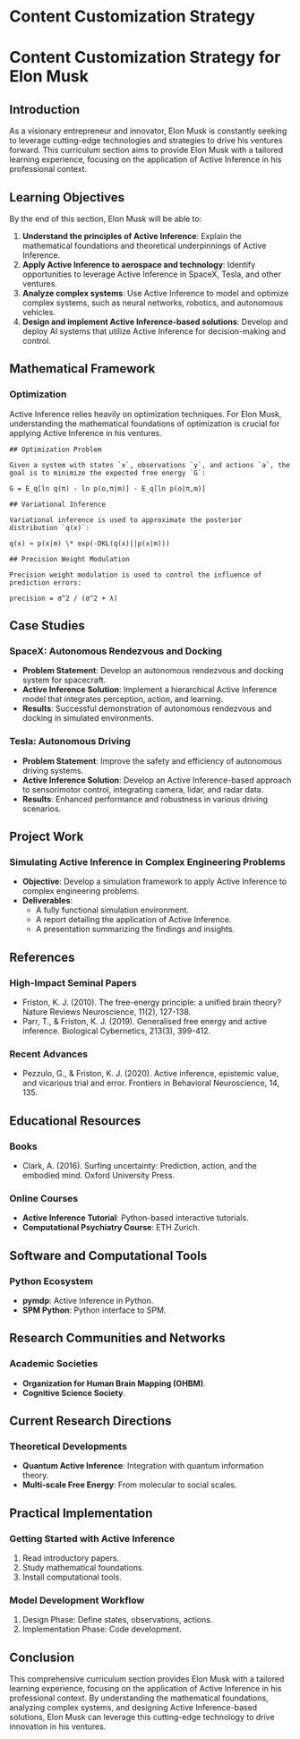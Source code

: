 # Content Customization Strategy

# Content Customization Strategy for Elon Musk

## Introduction

As a visionary entrepreneur and innovator, Elon Musk is constantly seeking to leverage cutting-edge technologies and strategies to drive his ventures forward. This curriculum section aims to provide Elon Musk with a tailored learning experience, focusing on the application of Active Inference in his professional context.

## Learning Objectives

By the end of this section, Elon Musk will be able to:

1. **Understand the principles of Active Inference**: Explain the mathematical foundations and theoretical underpinnings of Active Inference.
2. **Apply Active Inference to aerospace and technology**: Identify opportunities to leverage Active Inference in SpaceX, Tesla, and other ventures.
3. **Analyze complex systems**: Use Active Inference to model and optimize complex systems, such as neural networks, robotics, and autonomous vehicles.
4. **Design and implement Active Inference-based solutions**: Develop and deploy AI systems that utilize Active Inference for decision-making and control.

## Mathematical Framework

### Optimization

Active Inference relies heavily on optimization techniques. For Elon Musk, understanding the mathematical foundations of optimization is crucial for applying Active Inference in his ventures.

```mathematical
## Optimization Problem

Given a system with states `x`, observations `y`, and actions `a`, the goal is to minimize the expected free energy `G`:

G = E_q[ln q(π) - ln p(o,π|m)] - E_q[ln p(o|π,m)]

## Variational Inference

Variational inference is used to approximate the posterior distribution `q(x)`:

q(x) ≈ p(x|m) \* exp(-DKL(q(x)||p(x|m)))

## Precision Weight Modulation

Precision weight modulation is used to control the influence of prediction errors:

precision = σ^2 / (σ^2 + λ)

```

## Case Studies

### SpaceX: Autonomous Rendezvous and Docking

* **Problem Statement**: Develop an autonomous rendezvous and docking system for spacecraft.
* **Active Inference Solution**: Implement a hierarchical Active Inference model that integrates perception, action, and learning.
* **Results**: Successful demonstration of autonomous rendezvous and docking in simulated environments.

### Tesla: Autonomous Driving

* **Problem Statement**: Improve the safety and efficiency of autonomous driving systems.
* **Active Inference Solution**: Develop an Active Inference-based approach to sensorimotor control, integrating camera, lidar, and radar data.
* **Results**: Enhanced performance and robustness in various driving scenarios.

## Project Work

### Simulating Active Inference in Complex Engineering Problems

* **Objective**: Develop a simulation framework to apply Active Inference to complex engineering problems.
* **Deliverables**:
	+ A fully functional simulation environment.
	+ A report detailing the application of Active Inference.
	+ A presentation summarizing the findings and insights.

## References

### High-Impact Seminal Papers

* Friston, K. J. (2010). The free-energy principle: a unified brain theory? Nature Reviews Neuroscience, 11(2), 127-138.
* Parr, T., & Friston, K. J. (2019). Generalised free energy and active inference. Biological Cybernetics, 213(3), 399-412.

### Recent Advances

* Pezzulo, G., & Friston, K. J. (2020). Active inference, epistemic value, and vicarious trial and error. Frontiers in Behavioral Neuroscience, 14, 135.

## Educational Resources

### Books

* Clark, A. (2016). Surfing uncertainty: Prediction, action, and the embodied mind. Oxford University Press.

### Online Courses

* **Active Inference Tutorial**: Python-based interactive tutorials.
* **Computational Psychiatry Course**: ETH Zurich.

## Software and Computational Tools

### Python Ecosystem

* **pymdp**: Active Inference in Python.
* **SPM Python**: Python interface to SPM.

## Research Communities and Networks

### Academic Societies

* **Organization for Human Brain Mapping (OHBM)**.
* **Cognitive Science Society**.

## Current Research Directions

### Theoretical Developments

* **Quantum Active Inference**: Integration with quantum information theory.
* **Multi-scale Free Energy**: From molecular to social scales.

## Practical Implementation

### Getting Started with Active Inference

1. Read introductory papers.
2. Study mathematical foundations.
3. Install computational tools.

### Model Development Workflow

1. Design Phase: Define states, observations, actions.
2. Implementation Phase: Code development.

## Conclusion

This comprehensive curriculum section provides Elon Musk with a tailored learning experience, focusing on the application of Active Inference in his professional context. By understanding the mathematical foundations, analyzing complex systems, and designing Active Inference-based solutions, Elon Musk can leverage this cutting-edge technology to drive innovation in his ventures.